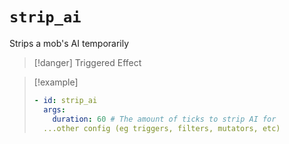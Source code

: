 # `strip_ai`

Strips a mob's AI temporarily

> [!danger] Triggered Effect

> [!example]
> ```yaml
> - id: strip_ai
>   args:
>     duration: 60 # The amount of ticks to strip AI for
>   ...other config (eg triggers, filters, mutators, etc)
> ```
